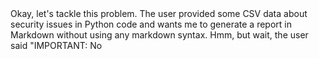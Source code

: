 <think>
Okay, let's tackle this problem. The user provided some CSV data about security issues in Python code and wants me to generate a report in Markdown without using any markdown syntax. Hmm, but wait, the user said "IMPORTANT: No